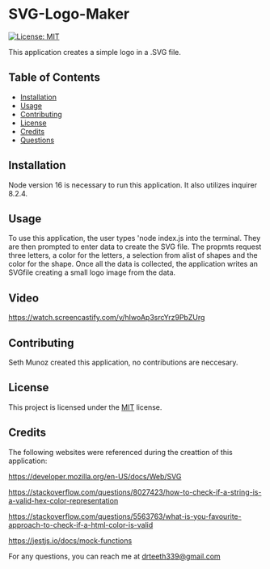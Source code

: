 # SVG-Logo-Maker



[![License: MIT](https://img.shields.io/badge/License-MIT-yellow.svg)](https://opensource.org/licenses/MIT)



This application creates a simple logo in a .SVG file.

## Table of Contents

- [Installation](#installation)
- [Usage](#usage)
- [Contributing](#contributing)
- [License](#license)
- [Credits](#credits)
- [Questions](#questions)

## Installation

Node version 16 is necessary to run this application. It also utilizes inquirer 8.2.4.

## Usage

To use this application, the user types 'node index.js into the terminal. They are then prompted to enter data to create the SVG file. The propmts request three letters, a color for the letters, a selection from alist of shapes and the color for the shape. Once all the data is collected, the application writes an SVGfile creating a small logo image from the data.

## Video

https://watch.screencastify.com/v/hIwoAp3srcYrz9PbZUrg

## Contributing

Seth Munoz created this application, no contributions are neccesary.

## License

This project is licensed under the [MIT](https://opensource.org/licenses/MIT) license.

## Credits

The following websites were referenced during the creattion of this application: 

https://developer.mozilla.org/en-US/docs/Web/SVG

https://stackoverflow.com/questions/8027423/how-to-check-if-a-string-is-a-valid-hex-color-representation

https://stackoverflow.com/questions/5563763/what-is-you-favourite-approach-to-check-if-a-html-color-is-valid

https://jestjs.io/docs/mock-functions

For any questions, you can reach me at [drteeth339@gmail.com](mailto:drteeth339@gmail.com)
